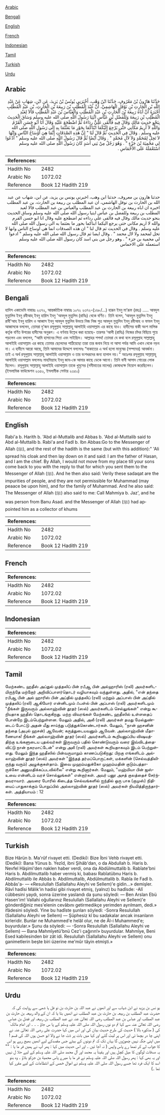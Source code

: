[Arabic](#arabic)

[Bengali](#bengali)

[English](#english)

[French](#french)

[Indonesian](#indonesian)

[Tamil](#tamil)

[Turkish](#turkish)

[Urdu](#urdu)

## Arabic


<div dir="rtl" lang="ar" style={{fontSize:'larger',backgroundColor:'#f8f9fa',padding:20}}>
حَدَّثَنَا هَارُونُ بْنُ مَعْرُوفٍ، حَدَّثَنَا ابْنُ وَهْبٍ، أَخْبَرَنِي يُونُسُ بْنُ يَزِيدَ، عَنِ ابْنِ، شِهَابٍ عَنْ عَبْدِ اللَّهِ بْنِ الْحَارِثِ بْنِ نَوْفَلٍ الْهَاشِمِيِّ، أَنَّ عَبْدَ الْمُطَّلِبِ بْنَ رَبِيعَةَ بْنِ الْحَارِثِ، بْنِ عَبْدِ الْمُطَّلِبِ أَخْبَرَهُ أَنَّ أَبَاهُ رَبِيعَةَ بْنَ الْحَارِثِ بْنِ عَبْدِ الْمُطَّلِبِ وَالْعَبَّاسَ بْنَ عَبْدِ الْمُطَّلِبِ قَالاَ لِعَبْدِ الْمُطَّلِبِ بْنِ رَبِيعَةَ وَلِلْفَضْلِ بْنِ عَبَّاسٍ ائْتِيَا رَسُولَ اللَّهِ صلى الله عليه وسلم وَسَاقَ الْحَدِيثَ بِنَحْوِ حَدِيثِ مَالِكٍ وَقَالَ فِيهِ فَأَلْقَى عَلِيٌّ رِدَاءَهُ ثُمَّ اضْطَجَعَ عَلَيْهِ وَقَالَ أَنَا أَبُو حَسَنٍ الْقَرْمُ وَاللَّهِ لاَ أَرِيمُ مَكَانِي حَتَّى يَرْجِعَ إِلَيْكُمَا ابْنَاكُمَا بِحَوْرِ مَا بَعَثْتُمَا بِهِ إِلَى رَسُولِ اللَّهِ صلى الله عليه وسلم ‏.‏ وَقَالَ فِي الْحَدِيثِ ثُمَّ قَالَ لَنَا ‏"‏ إِنَّ هَذِهِ الصَّدَقَاتِ إِنَّمَا هِيَ أَوْسَاخُ النَّاسِ وَإِنَّهَا لاَ تَحِلُّ لِمُحَمَّدٍ وَلاَ لآلِ مُحَمَّدٍ ‏"‏ ‏.‏ وَقَالَ أَيْضًا ثُمَّ قَالَ رَسُولُ اللَّهِ صلى الله عليه وسلم ‏"‏ ادْعُوَا لِي مَحْمِيَةَ بْنَ جَزْءٍ ‏"‏ ‏.‏ وَهُوَ رَجُلٌ مِنْ بَنِي أَسَدٍ كَانَ رَسُولُ اللَّهِ صلى الله عليه وسلم اسْتَعْمَلَهُ عَلَى الأَخْمَاسِ ‏.‏
</div>
<div style={{backgroundColor:'#f8f9fa',padding:20, marginBottom: 10}}><table> <thead> <tr> <th>References:</th> <th></th> </tr> </thead> <tbody><tr><td>Hadith No</td><td>2482</td></tr><tr><td>Arabic No</td><td>1072.02</td></tr><tr><td>Reference</td><td>Book 12 Hadith 219</td></tr></tbody></table></div>


<div dir="rtl" lang="ar" style={{fontSize:'larger',backgroundColor:'#f8f9fa',padding:20}}>
حدثنا هارون بن معروف، حدثنا ابن وهب، اخبرني يونس بن يزيد، عن ابن، شهاب عن عبد الله بن الحارث بن نوفل الهاشمي، ان عبد المطلب بن ربيعة بن الحارث، بن عبد المطلب اخبره ان اباه ربيعة بن الحارث بن عبد المطلب والعباس بن عبد المطلب قالا لعبد المطلب بن ربيعة وللفضل بن عباس ايتيا رسول الله صلى الله عليه وسلم وساق الحديث بنحو حديث مالك وقال فيه فالقى علي رداءه ثم اضطجع عليه وقال انا ابو حسن القرم والله لا اريم مكاني حتى يرجع اليكما ابناكما بحور ما بعثتما به الى رسول الله صلى الله عليه وسلم . وقال في الحديث ثم قال لنا " ان هذه الصدقات انما هي اوساخ الناس وانها لا تحل لمحمد ولا لال محمد " . وقال ايضا ثم قال رسول الله صلى الله عليه وسلم " ادعوا لي محمية بن جزء " . وهو رجل من بني اسد كان رسول الله صلى الله عليه وسلم استعمله على الاخماس
</div>
<div style={{backgroundColor:'#f8f9fa',padding:20, marginBottom: 10}}><table> <thead> <tr> <th>References:</th> <th></th> </tr> </thead> <tbody><tr><td>Hadith No</td><td>2482</td></tr><tr><td>Arabic No</td><td>1072.02</td></tr><tr><td>Reference</td><td>Book 12 Hadith 219</td></tr></tbody></table></div>

## Bengali


<div dir="ltr" lang="bn" style={{fontSize:'larger',backgroundColor:'#f8f9fa',padding:20}}>
হাদিস একাডেমি নাম্বারঃ ২৩৭২, আন্তর্জাতিক নাম্বারঃ ১০৭২ ২৩৭২-(১৬৮/...) হারূন ইবনু মা’রূফ (রহঃ) ..... আবদুল মুত্ত্বালিব ইবনু রবীআহ্ ইবনু হারিস ইবনু 'আবদুল মুত্ত্বলিব (রাযিঃ) থেকে বর্ণিত। তিনি বলেন, ‘আবদুল মুত্ত্বলিব ইবনু রাবী'আহ ইবনু হারিস ও আব্বাস ইবনু আবদুল মুত্ত্বলিব উভয়ে নিজ নিজ পুত্র আবদুল মুত্ত্বলিব ইবনু রবীআহ ও ফাযল ইবনু আব্বাসকে বললেন, তোমরা দু'জন রসূলুল্লাহ সাল্লাল্লাহু আলাইহি ওয়াসাল্লাম এর কাছে যাও। হাদীসের বাকী অংশ মালিক কর্তৃক বর্ণিত উপরের হাদীসের অনুরূপ। এ বর্ণনায় উল্লেখ করা হয়েছে- তারপর ‘আলী (রাযিঃ) নিজের চাঁদর বিছিয়ে শুয়ে পড়লেন এবং বললেন, “আমি হাসানের পিতা এবং সাইয়্যিদ। আল্লাহর শপথ! তোমরা যে কথা বলে রসূলুল্লাহ সাল্লাল্লাহু আলাইহি ওয়াসাল্লাম এর কাছে তোমার ছেলেদের পাঠিয়েছো তারা তার জবাব নিয়ে না আসা পর্যন্ত আমি এখান থেকে নড়ব না। এ হাদীসে আরো আছে, তিনি আমাদের উদ্দেশে বললেনঃ “যাকাতের এ অর্থ হলো মানুষের (সম্পদের) আবর্জনা। তাই এ অর্থ রসূলুল্লাহ সাল্লাল্লাহু আলাইহি ওয়াসাল্লাম ও তার বংশধরদের জন্য হালাল নয়।" অতঃপর রসূলুল্লাহ সাল্লাল্লাহু আলাইহি ওয়াসাল্লাম বললেনঃ মাহমিয়্যাহ ইবনু জায-কে আমার কাছে ডেকে আনো। তিনি বানী আসাদ গোত্রের লোক ছিলেন। রসূলুল্লাহ সাল্লাল্লাহু আলাইহি ওয়াসাল্লাম তাকে খুমুসের (গনীমাতের মালের) কোষাধ্যক্ষ নিয়োগ করেছিলেন। (ইসলামিক ফাউন্ডেশন ২৩৫০, ইসলামীক সেন্টার ২৩৫০)
</div>
<div style={{backgroundColor:'#f8f9fa',padding:20, marginBottom: 10}}><table> <thead> <tr> <th>References:</th> <th></th> </tr> </thead> <tbody><tr><td>Hadith No</td><td>2482</td></tr><tr><td>Arabic No</td><td>1072.02</td></tr><tr><td>Reference</td><td>Book 12 Hadith 219</td></tr></tbody></table></div>

## English


<div dir="ltr" lang="en" style={{fontSize:'larger',backgroundColor:'#f8f9fa',padding:20}}>
Rabi'a b. Harith b. 'Abd al-Muttalib and Abbas b. 'Abd al-Muttalib said to Abd al-Muttalib b. Rabi'a and Fadl b. Ibn Abbas:Go to the Messenger of Allah (ﷺ), and the rest of the hadith is the same (but with this addition):" 'Ali spread his cloak and then lay down on it and said: I am the father of Hasan, and I am the chief. By Allah, I would not move from my place till your sons come back to you with the reply to that for which you sent them to the Messenger of Allah (ﷺ). And he then also said: Verily these sadaqat are the impurities of people, and they are not permissible for Muhammad (may peaace be upon him), and for the family of Muhammad. And he also said: The Messenger of Allah (ﷺ) also said to me: Call Mahmiya b. Jaz', and he was person from Banu Asad. and the Messenger of Allah (ﷺ) had appointed him as a collector of khums
</div>
<div style={{backgroundColor:'#f8f9fa',padding:20, marginBottom: 10}}><table> <thead> <tr> <th>References:</th> <th></th> </tr> </thead> <tbody><tr><td>Hadith No</td><td>2482</td></tr><tr><td>Arabic No</td><td>1072.02</td></tr><tr><td>Reference</td><td>Book 12 Hadith 219</td></tr></tbody></table></div>

## French


<div dir="ltr" lang="fr" style={{fontSize:'larger',backgroundColor:'#f8f9fa',padding:20}}>

</div>
<div style={{backgroundColor:'#f8f9fa',padding:20, marginBottom: 10}}><table> <thead> <tr> <th>References:</th> <th></th> </tr> </thead> <tbody><tr><td>Hadith No</td><td>2482</td></tr><tr><td>Arabic No</td><td>1072.02</td></tr><tr><td>Reference</td><td>Book 12 Hadith 219</td></tr></tbody></table></div>

## Indonesian


<div dir="ltr" lang="id" style={{fontSize:'larger',backgroundColor:'#f8f9fa',padding:20}}>

</div>
<div style={{backgroundColor:'#f8f9fa',padding:20, marginBottom: 10}}><table> <thead> <tr> <th>References:</th> <th></th> </tr> </thead> <tbody><tr><td>Hadith No</td><td>2482</td></tr><tr><td>Arabic No</td><td>1072.02</td></tr><tr><td>Reference</td><td>Book 12 Hadith 219</td></tr></tbody></table></div>

## Tamil


<div dir="ltr" lang="ta" style={{fontSize:'larger',backgroundColor:'#f8f9fa',padding:20}}>
மேற்கண்ட ஹதீஸ் அப்துல் முத்தலிப் பின் ரபீஆ பின் அல்ஹாரிஸ் (ரலி) அவர்களிடமிருந்தே மற்றோர் அறிவிப்பாளர்தொடர் வழியாகவும் வந்துள்ளது. அதில், "என் தந்தை ரபிஆ பின் அல் ஹாரிஸ் பின் அப்தில் முத்தலிப் (ரலி) மற்றும் அப்பாஸ் பின் அப்தில் முத்தலிப் (ரலி) ஆகியோர் என்னிடமும் ஃபள்ல் பின் அப்பாஸ் (ரலி) அவர்களிடமும் "நீங்கள் இருவரும் அல்லாஹ்வின் தூதர் (ஸல்) அவர்களிடம் செல்லுங்கள்" என்று கூறியதாக ஹதீஸ் தொடங்குகிறது. மற்ற விவரங்கள் மேற்கண்ட ஹதீஸில் உள்ளதைப் போன்றே இடம்பெற்றுள்ளன. மேலும் அதில், அலீ (ரலி) அவர்கள் தமது மேல்துண்டைப் போட்டு அதன் மீது சாய்ந்து படுத்துக்கொண்டார்கள். மேலும், "நான் ஹசனின் தந்தை (அபுல் ஹசன்) ஆவேன்; கருத்துடையவனும் ஆவேன். அல்லாஹ்வின் மீதாணையாக! நீங்கள் அல்லாஹ்வின் தூதர் (ஸல்) அவர்களிடம் கூறியனுப்பிய விஷயத்திற்கு உங்களுடைய புதல்வர்கள் இருவரும் பதில் கொண்டுவரும் வரை இவ்விடத்தைவிட்டு நான் நகரமாட்டேன்" என்று அலீ (ரலி) அவர்கள் கூறியதாகவும் இடம் பெற்றுள்ளது. மேலும் இந்த ஹதீஸில் பின்வருமாறும் காணப்படுகிறது: பிறகு எங்களிடம் அல்லாஹ்வின் தூதர் (ஸல்) அவர்கள் "இந்தத் தர்மப்பொருட்கள், மக்களின் (செல்வத்திலிருந்து வரும்) அழுக்குகள்தாம். இவை முஹம்மதுக்கோ முஹம்மதின் குடும்பத்தாருக்கோ அனுமதிக்கப்படவில்லை" என்று கூறினார்கள். மேலும், "மஹ்மியா பின் ஜஸ்உவை என்னிடம் வரச் சொல்லுங்கள்" என்றார்கள். அவர் பனூ அசத் குலத்தைச் சேர்ந்தவராவார். அவரை போரில் கிடைத்த செல்வங்களில் ஐந்தில் ஒரு பாக (குமுஸ்) நிதியைப் பாதுகாக்கும் பொறுப்பில் அல்லாஹ்வின் தூதர் (ஸல்) அவர்கள் நியமித்திருந்தார்கள். அத்தியாயம் : 12
</div>
<div style={{backgroundColor:'#f8f9fa',padding:20, marginBottom: 10}}><table> <thead> <tr> <th>References:</th> <th></th> </tr> </thead> <tbody><tr><td>Hadith No</td><td>2482</td></tr><tr><td>Arabic No</td><td>1072.02</td></tr><tr><td>Reference</td><td>Book 12 Hadith 219</td></tr></tbody></table></div>

## Turkish


<div dir="ltr" lang="tr" style={{fontSize:'larger',backgroundColor:'#f8f9fa',padding:20}}>
Bize Hârün b. Ma'rûf rivayet etti. (Dediki): Bize İbni Vehb rivayet etti. (Dediki): Bana Yûnus b. Yezîd, ibni Şihâb'dan, o da Abdullah b. Haris b. Nevfel Hâşimi'den naklen haber verdi, ona da Abdülmuttalib b. Rabîate'bni Haris b. Abdilmuttalib haber vermiş ki, babası Rabîatübnu Haris b. Abdilmuttalib ile Abbâs b. Abdilmuttalib, Abdülmuttalib b. Rabîa ile Fadl b. Abbâs'a- — «Resulullah (Sallallahu Aleyhi ve Sellem)'e gidin...» demişler. Râvî hadîsi Mâlik'in hadisi gibi rivayet etmiş, (yalnız) bu hadîsde: -Alî cübbesini yaydı, sonra üzerine yaslandı da şunu söyledi: — Ben Arslan Ebü Hasen'im! Vallahi oğullarınız Resulullah (Sallallahu Aleyhi ve Sellem)'e gönderdiğiniz mes'elenin cevâbını getirmedikçe yerimden ayrılmam, dedi.» ifâdesini söyledi. Yine bu hadîste şunları söyledi: -Sonra Resulullah (Sallallahu Aleyhi ve Sellem) — Şüphesiz kî bu sadakalar ancak insanların kirleridir. Bunlar ne Muhammed'e helâl olur, ne de Âl-i Muhammed'e; buyurdular.» Şunu da söyledi: — -Sonra Resulullah (Sallallahu Aleyhi ve Sellem) — Bana Mahmîyetü'bnü Cez'i çağırın!» buyurdular. Mahmîye, Beni Esed kabilesinden bir zât idi. Resulullah (Sallallahu Aleyhi ve Sellem) onu ganimetlerin beşte biri üzerine me'mûr tâyin etmişti.»
</div>
<div style={{backgroundColor:'#f8f9fa',padding:20, marginBottom: 10}}><table> <thead> <tr> <th>References:</th> <th></th> </tr> </thead> <tbody><tr><td>Hadith No</td><td>2482</td></tr><tr><td>Arabic No</td><td>1072.02</td></tr><tr><td>Reference</td><td>Book 12 Hadith 219</td></tr></tbody></table></div>

## Urdu


<div dir="rtl" lang="ur" style={{fontSize:'larger',backgroundColor:'#f8f9fa',padding:20}}>
یو نس بن یزید نے ابن شہاب سے اور انھوں نے عبد اللہ بن حارث بن نو فل ہا شمی سے روایت کی کہ حضرت عبد المطلب بن ربیعہ بن حارث بن عبد المطلب نے انھیں بتا یا کہ ان کے والد ربیعہ بن حارث بن عبد المطلب اور عباس بن عبد المطلب رضی اللہ تعالیٰ عنہ نے عبد المطلب بن ربیعہ اور فضل بن عباس رضی اللہ تعالیٰ عنہ سے کہا تم دو نوں رسول اللہ صلی اللہ علیہ وسلم کے پا س جاؤ ۔ ۔ ۔ اور امام مالک ؒ کی ( مذکورہ بالا ) حدیث کی طرح حدیث بیان کی اور اس میں کہا حضرت علی رضی اللہ تعالیٰ عنہ نے اپنی چا در بچھا ئی اور اس پر لیٹ گئے اور کہا میں بات پر ڈٹ جا نے والا ابو حسن ہوں اللہ کی قسم !میں اپنی جگہ نہیں چھوڑوں گا یہاں تک کہ تم دونوں کے بیٹے جس مقصدکے لیے انھیں بھیج رہے ہو اس کا جواب لے کر تمھا رے پاس واپس ( نہ آجا ئیں ۔ اور اس حدیث میں کہا : پھر آپ نے ہمیں فر ما یا : "" یہ صدقات لوگوں کا میل کچل ہیں اور یقیناً یہ محمد اور آل محمد صلی اللہ علیہ وسلم کے لیے حلا ل نہیں اور یہ بھی کہا : پھر رسول اللہ صلی اللہ علیہ وسلم نے فر ما یا میرے پاس محمية بن جزکو بلاؤ ۔ وہ بنو اسد کا ایک فرد تھا جسے رسول اللہ صلی اللہ علیہ وسلم نے اموال خمس کے انتظامات کے لیے مقرر کیا تھا ۔)
</div>
<div style={{backgroundColor:'#f8f9fa',padding:20, marginBottom: 10}}><table> <thead> <tr> <th>References:</th> <th></th> </tr> </thead> <tbody><tr><td>Hadith No</td><td>2482</td></tr><tr><td>Arabic No</td><td>1072.02</td></tr><tr><td>Reference</td><td>Book 12 Hadith 219</td></tr></tbody></table></div>